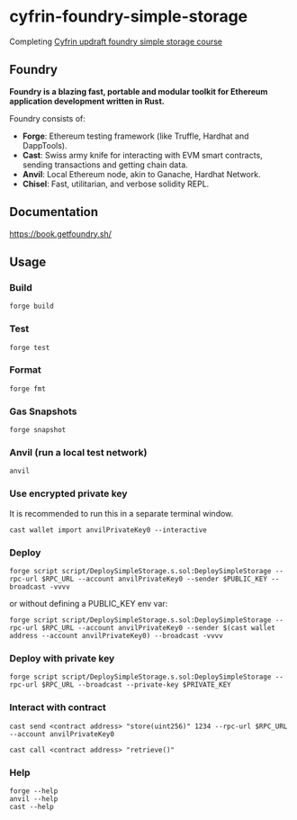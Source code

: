 # cyfrin-foundry-simple-storage

Completing [Cyfrin updraft foundry simple storage course](https://updraft.cyfrin.io/courses/foundry/foundry-simple-storage)

## Foundry

**Foundry is a blazing fast, portable and modular toolkit for Ethereum application development written in Rust.**

Foundry consists of:

- **Forge**: Ethereum testing framework (like Truffle, Hardhat and DappTools).
- **Cast**: Swiss army knife for interacting with EVM smart contracts, sending transactions and getting chain data.
- **Anvil**: Local Ethereum node, akin to Ganache, Hardhat Network.
- **Chisel**: Fast, utilitarian, and verbose solidity REPL.

## Documentation

<https://book.getfoundry.sh/>

## Usage

### Build

```shell
forge build
```

### Test

```shell
forge test
```

### Format

```shell
forge fmt
```

### Gas Snapshots

```shell
forge snapshot
```

### Anvil (run a local test network)

```shell
anvil
```

### Use encrypted private key

It is recommended to run this in a separate terminal window.

```shell
cast wallet import anvilPrivateKey0 --interactive
```

### Deploy

```shell
forge script script/DeploySimpleStorage.s.sol:DeploySimpleStorage --rpc-url $RPC_URL --account anvilPrivateKey0 --sender $PUBLIC_KEY --broadcast -vvvv
```

or without defining a PUBLIC_KEY env var:

```shell
forge script script/DeploySimpleStorage.s.sol:DeploySimpleStorage --rpc-url $RPC_URL --account anvilPrivateKey0 --sender $(cast wallet address --account anvilPrivateKey0) --broadcast -vvvv
```

### Deploy with private key

```shell
forge script script/DeploySimpleStorage.s.sol:DeploySimpleStorage --rpc-url $RPC_URL --broadcast --private-key $PRIVATE_KEY
```

### Interact with contract

```shell
cast send <contract address> "store(uint256)" 1234 --rpc-url $RPC_URL --account anvilPrivateKey0
```

```shell
cast call <contract address> "retrieve()"
```

### Help

```shell
forge --help
anvil --help
cast --help
```
